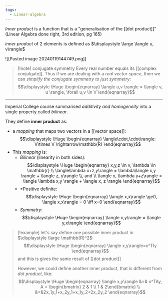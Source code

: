 ```yaml
---
tags:
  - Linear-algebra
---
```

*Inner product* is a function that is a "generalisation of the [[dot product]]" 
(Linear Algebra done right, 3rd edition, pg 165)

*inner product* of 2 elements is defined as $\displaystyle \large \langle u, v\rangle$  

![[Pasted image 20240119144749.png]]

>[!note] conjugate symmetry
> Every real number equals its [[complex conjulgate]]. Thus if we are dealing with a *real vector space*, then we can *simplify the conjugate symmetry to just symmetry*:
> $$\displaystyle \Huge \begin{eqnarray} 
> \langle u,v \rangle = \langle v, u \rangle, \forall u,v \in V
> \end{eqnarray}$$


---

Imperial College course summarised *additivity and homogeneity* into a single property called *bilinear*.

They define **inner product** as:
- a *mapping* that maps two vectors in a [[vector space]]:
$$\displaystyle \Huge \begin{eqnarray} 
\langle\cdot,\cdot\rangle: V\times V \rightarrow\mathbb{R}
\end{eqnarray}$$
- This *mapping* is:
	- *Bilinear* (linearity in both sides):
$$\displaystyle \Huge \begin{eqnarray} 
	x,y,z \in v, \lambda \in \mathbb{r}
	\\
	\langle\lambda x+z,y\rangle = \lambda\langle x,y \rangle + \langle z, y\rangle
	\\, and \\
	\langle x, \lambda y+z\rangle = \langle \lambda x,y \rangle + \langle x, z \rangle
\end{eqnarray}$$
	- *Positive definite:
$$\displaystyle \Huge \begin{eqnarray} 
\langle x,x\rangle \ge0, 
\langle x,x\rangle = 0 \iff x=0
\end{eqnarray}$$
	- *Symmetry*:
	$$\displaystyle \Huge \begin{eqnarray} 
	\langle x,y\rangle = \langle y,x\rangle
\end{eqnarray}$$


>[!example]
> let's say define one possible inner product in $\displaystyle \large \mathbb{R}^2$:
> $$\displaystyle \Huge \begin{eqnarray} 
> \langle x,y\rangle=x^TIy
> \end{eqnarray}$$
> and this is gives the same result of [[dot product]]
> 
> However, we could define another inner product, that is different from *dot product*, like:
> $$\displaystyle \Huge \begin{eqnarray} 
> \langle x,y\rangle &=& x^TAy, 
> A = \begin{bmatrix} 2 & 1 \\ 1 & 2\end{bmatrix}
> \\
> &=&2x_1y_1+x_2y_1+x_1y_2+2x_2y_2
> \end{eqnarray}$$
